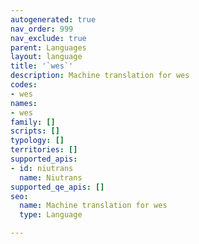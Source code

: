 ```yaml
---
autogenerated: true
nav_order: 999
nav_exclude: true
parent: Languages
layout: language
title: '`wes`'
description: Machine translation for wes
codes:
- wes
names:
- wes
family: []
scripts: []
typology: []
territories: []
supported_apis:
- id: niutrans
  name: Niutrans
supported_qe_apis: []
seo:
  name: Machine translation for wes
  type: Language

---
```


